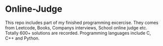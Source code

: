 # Online-Judge
This repo includes part of my finished programming excercise. They comes from Leetcode, Books, Companys interviews, School online judge etc. Totally 600+ solutions are recorded. Programming languages include C, C++ and Python.
